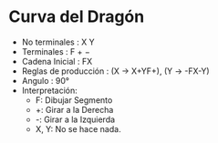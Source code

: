 # Curva del Dragón
* No terminales : X Y
* Terminales : F + −
* Cadena Inicial : FX
* Reglas de producción : (X → X+YF+), (Y → -FX-Y)
* Angulo : 90°
* Interpretación:
  - F: Dibujar Segmento
  - +: Girar a la Derecha
  - -: Girar a la Izquierda
  - X, Y: No se hace nada.
